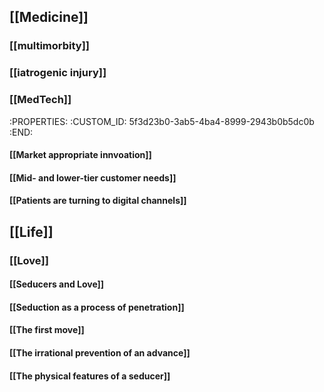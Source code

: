 ## [[Medicine]]
### [[multimorbity]]
### [[iatrogenic injury]]
### [[MedTech]]
   :PROPERTIES:
   :CUSTOM_ID: 5f3d23b0-3ab5-4ba4-8999-2943b0b5dc0b
   :END:
#### [[Market appropriate innvoation]]
#### [[Mid- and lower-tier customer needs]]
#### [[Patients are turning to digital channels]]
## [[Life]]
### [[Love]]
#### [[Seducers and Love]]
#### [[Seduction as a process of penetration]]
#### [[The first move]]
#### [[The irrational prevention of an advance]]
#### [[The physical features of a seducer]]
####
